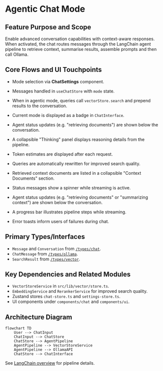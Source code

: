 # Agentic Chat Mode

## Feature Purpose and Scope

Enable advanced conversation capabilities with context-aware responses. When activated, the chat routes messages through the LangChain agent pipeline to retrieve context, summarise results, assemble prompts and then call Ollama.

## Core Flows and UI Touchpoints

- Mode selection via **ChatSettings** component.
- Messages handled in `useChatStore` with `mode` state.
- When in agentic mode, queries call `vectorStore.search` and prepend results to the conversation.
- Current mode is displayed as a badge in `ChatInterface`.

- Agent status updates (e.g. "retrieving documents") are shown below the conversation.
- A collapsible "Thinking" panel displays reasoning details from the pipeline.
- Token estimates are displayed after each request.
- Queries are automatically rewritten for improved search quality.
- Retrieved context documents are listed in a collapsible "Context Documents" section.
- Status messages show a spinner while streaming is active.


- Agent status updates (e.g. "retrieving documents" or "summarizing context") are shown below the conversation.
- A progress bar illustrates pipeline steps while streaming.
- Error toasts inform users of failures during chat.


## Primary Types/Interfaces

- `Message` and `Conversation` from [`/types/chat`](../../types/chat).
- `ChatMessage` from [`/types/ollama`](../../types/ollama).
- `SearchResult` from [`/types/vector`](../../types/vector).

## Key Dependencies and Related Modules

- `VectorStoreService` in `src/lib/vector/store.ts`.
- `EmbeddingService` and `RerankerService` for improved search quality.
- Zustand stores `chat-store.ts` and `settings-store.ts`.
- UI components under `components/chat` and `components/ui`.

## Architecture Diagram

```mermaid
flowchart TD
    User --> ChatInput
    ChatInput --> ChatStore
    ChatStore --> AgentPipeline
    AgentPipeline --> VectorStoreService
    AgentPipeline --> OllamaAPI
    ChatStore --> ChatInterface
```

See [LangChain overview](../langchain/overview.md) for pipeline details.
